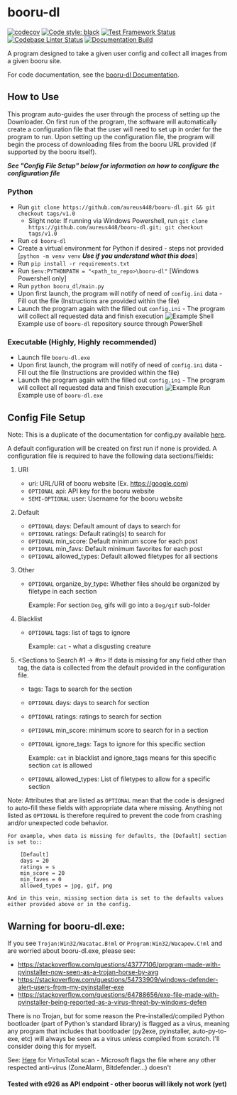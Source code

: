 # booru-dl
[![codecov](https://codecov.io/gh/aureus448/booru-dl/branch/main/graph/badge.svg?token=96GB8WDQO6)](https://codecov.io/gh/aureus448/booru-dl)
[![Code style: black](https://img.shields.io/badge/code%20style-black-000000.svg)](https://github.com/psf/black)
[![Test Framework Status](https://github.com/aureus448/booru-dl/actions/workflows/check_code.yml/badge.svg)](https://github.com/aureus448/booru-dl/actions/workflows/check_code.yml)
[![Codebase Linter Status](https://github.com/aureus448/booru-dl/actions/workflows/check_everything.yml/badge.svg)](https://github.com/aureus448/booru-dl/actions/workflows/check_everything.yml)
[![Documentation Build](https://github.com/aureus448/booru-dl/actions/workflows/build-pages.yml/badge.svg)](https://github.com/aureus448/booru-dl/actions/workflows/build-pages.yml)

A program designed to take a given user config and collect all images from a given booru site.

For code documentation, see the [booru-dl Documentation](https://aureus448.github.io/booru-dl/).

## How to Use
This program auto-guides the user through the process of setting up the Downloader. On first run of the program, the software will automatically create a configuration file that the user will need to set up in order for the program to run. Upon setting up the configuration file, the program will begin the process of downloading files from the booru URL provided (if supported by the booru itself).

***See "Config File Setup" below for information on how to configure the configuration file***

### Python
* Run `git clone https://github.com/aureus448/booru-dl.git && git checkout tags/v1.0`
    * Slight note: If running via Windows Powershell, run `git clone https://github.com/aureus448/booru-dl.git; git checkout tags/v1.0`
* Run `cd booru-dl`
* Create a virtual environment for Python if desired - steps not provided [`python -m venv venv` ***Use if you understand what this does***]
* Run `pip install -r requirements.txt`
* Run `$env:PYTHONPATH = "<path_to_repo>\booru-dl"` [Windows Powershell only]
* Run `python booru_dl/main.py`
* Upon first launch, the program will notify of need of `config.ini` data - Fill out the file (Instructions are provided within the file)
* Launch the program again with the filled out `config.ini` - The program will collect all requested data and finish execution
  ![Example Shell](https://user-images.githubusercontent.com/32879417/123506449-251b3a80-d619-11eb-9722-230a46529697.png)
  Example use of `booru-dl` repository source through PowerShell

### Executable (Highly, Highly recommended)
* Launch file `booru-dl.exe`
* Upon first launch, the program will notify of need of `config.ini` data - Fill out the file (Instructions are provided within the file)
* Launch the program again with the filled out `config.ini` - The program will collect all requested data and finish execution
  ![Example Run](https://user-images.githubusercontent.com/32879417/123506578-bbe7f700-d619-11eb-91d1-a9b4d1365650.png)
  Example use of `booru-dl.exe`

## Config File Setup
Note: This is a duplicate of the documentation for config.py available [here](https://aureus448.github.io/booru-dl/files/config.html).

A default configuration will be created on first run if none is provided.
A configuration file is required to have the following data sections/fields:

1. URI
    * uri: URL/URI of booru website (Ex. https://google.com)
    * ``OPTIONAL`` api: API key for the booru website
    * ``SEMI-OPTIONAL`` user: Username for the booru website

2. Default
    * ``OPTIONAL`` days: Default amount of days to search for
    * ``OPTIONAL`` ratings: Default rating(s) to search for
    * ``OPTIONAL`` min_score: Default minimum score for each post
    * ``OPTIONAL`` min_favs: Default minimum favorites for each post
    * ``OPTIONAL`` allowed_types: Default allowed filetypes for all sections

3. Other
    * ``OPTIONAL`` organize_by_type: Whether files should be organized by filetype in each section

        Example: For section ``Dog``, gifs will go into a ``Dog/gif`` sub-folder

4. Blacklist
    * ``OPTIONAL`` tags: list of tags to ignore

        Example: ``cat`` - what a disgusting creature

5. <Sections to Search #1 -> #n>
    If data is missing for any field other than tag, the data is collected from the
    default provided in the configuration file.

    * tags: Tags to search for the section
    * ``OPTIONAL`` days:  days to search for section
    * ``OPTIONAL`` ratings: ratings to search for section
    * ``OPTIONAL`` min_score: minimum score to search for in a section
    * ``OPTIONAL`` ignore_tags: Tags to ignore for this specific section

        Example: ``cat`` in blacklist and ignore_tags means for this specific section ``cat`` is allowed

    * ``OPTIONAL`` allowed_types: List of filetypes to allow for a specific section

Note:
Attributes that are listed as ``OPTIONAL`` mean that the code is designed to auto-fill these fields with
appropriate data where missing. Anything not listed as ``OPTIONAL`` is therefore required to prevent the code
from crashing and/or unexpected code behavior.

    For example, when data is missing for defaults, the [Default] section is set to::

        [Default]
        days = 20
        ratings = s
        min_score = 20
        min_faves = 0
        allowed_types = jpg, gif, png

    And in this vein, missing section data is set to the defaults values either provided above or in the config.

## Warning for booru-dl.exe:
If you see `Trojan:Win32/Wacatac.B!ml` or `Program:Win32/Wacapew.C!ml` and are worried about booru-dl.exe, please see:
* https://stackoverflow.com/questions/43777106/program-made-with-pyinstaller-now-seen-as-a-trojan-horse-by-avg
* https://stackoverflow.com/questions/54733909/windows-defender-alert-users-from-my-pyinstaller-exe
* https://stackoverflow.com/questions/64788656/exe-file-made-with-pyinstaller-being-reported-as-a-virus-threat-by-windows-defen

There is no Trojan, but for some reason the Pre-installed/compiled Python bootloader (part of Python's standard library) is flagged as a virus, meaning any program that includes that bootloader (py2exe, pyinstaller, auto-py-to-exe, etc) will always be seen as a virus unless compiled from scratch. I'll consider doing this for myself.

See: [Here](https://www.virustotal.com/gui/file/d34789e7ac425b842788c2b67517181a58a4b56d84fa4c46a378db85d9f81216/detection) for VirtusTotal scan - Microsoft flags the file where any other respected anti-virus (ZoneAlarm, Bitdefender...) doesn't

#### Tested with e926 as API endpoint - other boorus will likely not work (yet)
